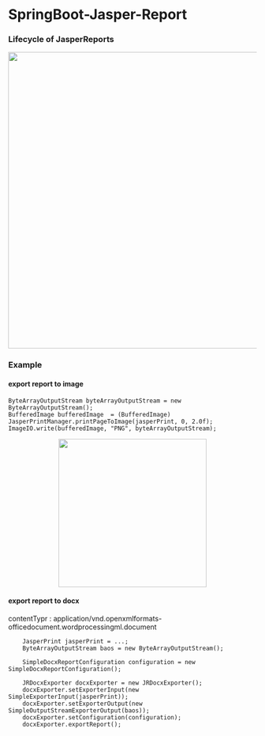 # SpringBoot-Jasper-Report

### Lifecycle of JasperReports

<p align="center">
  <img src="https://user-images.githubusercontent.com/15135199/95425186-16e39c00-096e-11eb-9d12-17fa2726ce66.png" width="600">
</p>

### Example 

#### export report to image

    ByteArrayOutputStream byteArrayOutputStream = new ByteArrayOutputStream();
    BufferedImage bufferedImage  = (BufferedImage) JasperPrintManager.printPageToImage(jasperPrint, 0, 2.0f);
    ImageIO.write(bufferedImage, "PNG", byteArrayOutputStream);   

<p align="center">
  <img src="https://user-images.githubusercontent.com/15135199/95680392-91791980-0c03-11eb-86f6-e1376407d410.png" width="300">
</p>

#### export report to docx

contentTypr : application/vnd.openxmlformats-officedocument.wordprocessingml.document

		JasperPrint jasperPrint = ...;
		ByteArrayOutputStream baos = new ByteArrayOutputStream(); 
		
		SimpleDocxReportConfiguration configuration = new SimpleDocxReportConfiguration();
		
		JRDocxExporter docxExporter = new JRDocxExporter();
		docxExporter.setExporterInput(new SimpleExporterInput(jasperPrint));
		docxExporter.setExporterOutput(new SimpleOutputStreamExporterOutput(baos));
		docxExporter.setConfiguration(configuration);
		docxExporter.exportReport();
